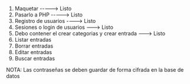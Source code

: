 1. Maquetar -----> Listo
2. Pasarlo a PHP -----> Listo
3. Registro de usuarios ----> Listo
4. Sesiones o login de usuarios ---> Listo
5. Debo contener el crear categorias y crear entrada ---> Listo
6. Listar entradas
7. Borrar entradas
8. Editar entradas
9. Buscar entradas

NOTA: Las contraseñas se deben guardar de forma cifrada en la base de datos
